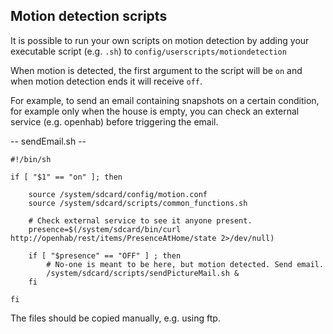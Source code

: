 ## Motion detection scripts

It is possible to run your own scripts on motion detection by adding your executable script (e.g. `.sh`)
to `config/userscripts/motiondetection`

When motion is detected, the first argument to the script will be `on` and when motion detection
ends it will receive `off`.

For example, to send an email containing snapshots on a certain condition, for example 
only when the house is empty, you can check an external service (e.g. openhab)
before triggering the email. 

-- sendEmail.sh --

```$sh
#!/bin/sh

if [ "$1" == "on" ]; then

    source /system/sdcard/config/motion.conf
    source /system/sdcard/scripts/common_functions.sh

    # Check external service to see it anyone present.
    presence=$(/system/sdcard/bin/curl http://openhab/rest/items/PresenceAtHome/state 2>/dev/null)

    if [ "$presence" == "OFF" ] ; then
        # No-one is meant to be here, but motion detected. Send email.
        /system/sdcard/scripts/sendPictureMail.sh &
    fi

fi
```

The files should be copied manually, e.g. using ftp.
